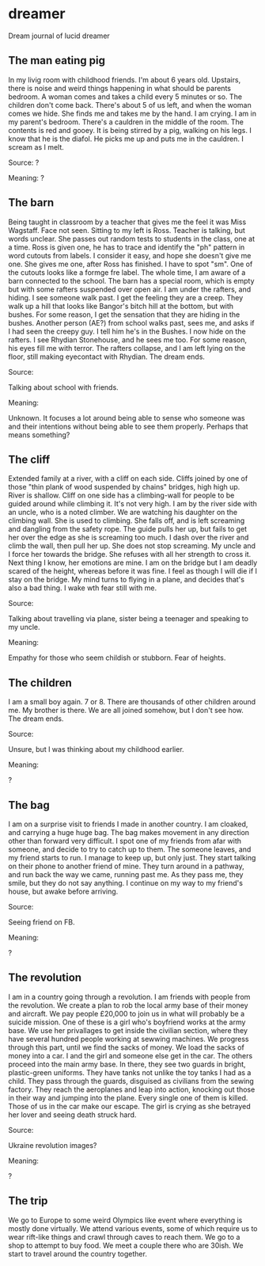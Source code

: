 dreamer
=======

Dream journal of lucid dreamer


The man eating pig
------------------

In my livig room with childhood friends. I'm about 6 years old. Upstairs, there is noise and weird things happening in what should be parents bedroom. A woman comes and takes a child every 5 minutes or so. The children don't come back. There's about 5 of us left, and when the woman comes we hide. She finds me and takes me by the hand. I am crying. I am in my parent's bedroom. There's a cauldren in the middle of the room. The contents is red and gooey. It is being stirred by a pig, walking on his legs. I know that he is the diafol. He picks me up and puts me in the cauldren. I scream as I melt.

Source: ?

Meaning: ?


The barn
--------

Being taught in classroom by a teacher that gives me the feel it was Miss Wagstaff. Face not seen. Sitting to my left is Ross. Teacher is talking, but words unclear. She passes out random tests to students in the class, one at a time. Ross is given one, he has to trace and identify the "ph" pattern in word cutouts from labels. I consider it easy, and hope she doesn't give me one. She gives me one, after Ross has finished. I have to spot "sm". One of the cutouts looks like a formge fre label. The whole time, I am aware of a barn connected to the school. The barn has a special room, which is empty but with some rafters suspended over open air. I am under the rafters, and hiding. I see someone walk past. I get the feeling they are a creep. They walk up a hill that looks like Bangor's bitch hill at the bottom, but with bushes. For some reason, I get the sensation that they are hiding in the bushes. Another person (AE?) from school walks past, sees me, and asks if I had seen the creepy guy. I tell him he's in the Bushes. I now hide on the rafters. I see Rhydian Stonehouse, and he sees me too. For some reason, his eyes fill me with terror. The rafters collapse, and I am left lying on the floor, still making eyecontact with Rhydian. The dream ends.

Source:

Talking about school with friends.

Meaning:

Unknown. It focuses a lot around being able to sense who someone was and their intentions without being able to see them properly. Perhaps that means something?


The cliff
---------

Extended family at a river, with a cliff on each side. Cliffs joined by one of those "thin plank of wood suspended by chains" bridges, high high up. River is shallow. Cliff on one side has a climbing-wall for people to be guided around while climbing it. It's not very high. I am by the river side with an uncle, who is a noted climber. We are watching his daughter on the climbing wall. She is used to climbing. She falls off, and is left screaming and dangling from the safety rope. The guide pulls her up, but fails to get her over the edge as she is screaming too much. I dash over the river and climb the wall, then pull her up. She does not stop screaming. My uncle and I force her towards the bridge. She refuses with all her strength to cross it. Next thing I know, her emotions are mine. I am on the bridge but I am deadly scared of the height, whereas before it was fine. I feel as though I will die if I stay on the bridge. My mind turns to flying in a plane, and decides that's also a bad thing. I wake wth fear still with me.

Source:

Talking about travelling via plane, sister being a teenager and speaking to my uncle.

Meaning:

Empathy for those who seem childish or stubborn. Fear of heights.

The children
------------

I am a small boy again. 7 or 8. There are thousands of other children around me. My brother is there. We are all joined somehow, but I don't see how. The dream ends.

Source:

Unsure, but I was thinking about my childhood earlier.

Meaning:

?

The bag
-------

I am on a surprise visit to friends I made in another country. I am cloaked, and carrying a huge huge bag. The bag makes movement in any direction other than forward very difficult. I spot one of my friends from afar with someone, and decide to try to catch up to them. The someone leaves, and my friend starts to run. I manage to keep up, but only just. They start talking on their phone to another friend of mine. They turn around in a pathway, and run back the way we came, running past me. As they pass me, they smile, but they do not say anything. I continue on my way to my friend's house, but awake before arriving.

Source:

Seeing friend on FB.

Meaning:

?

The revolution
--------------

I am in a country going through a revolution. I am friends with people from the revolution. We create a plan to rob the local army base of their money and aircraft. We pay people £20,000 to join us in what will probably be a suicide mission. One of these is a girl who's boyfriend works at the army base. We use her privallages to get inside the civilian section, where they have several hundred people working at sewwing machines. We progress through this part, until we find the sacks of money. We load the sacks of money into a car. I and the girl and someone else get in the car. The others proceed into the main army base. In there, they see two guards in bright, plastic-green uniforms. They have tanks not unlike the toy tanks I had as a child. They pass through the guards, disguised as civilians from the sewing factory. They reach the aeroplanes and leap into action, knocking out those in their way and jumping into the plane. Every single one of them is killed. Those of us in the car make our escape. The girl is crying as she betrayed her lover and seeing death struck hard. 

Source:

Ukraine revolution images?

Meaning:

?

The trip
--------

We go to Europe to some weird Olympics like event where everything is mostly done virtually. We attend various events, some of which require us to wear rift-like things and crawl through caves to reach them. We go to a shop to attempt to buy food. We meet a couple there who are 30ish. We start to travel around the country together.
